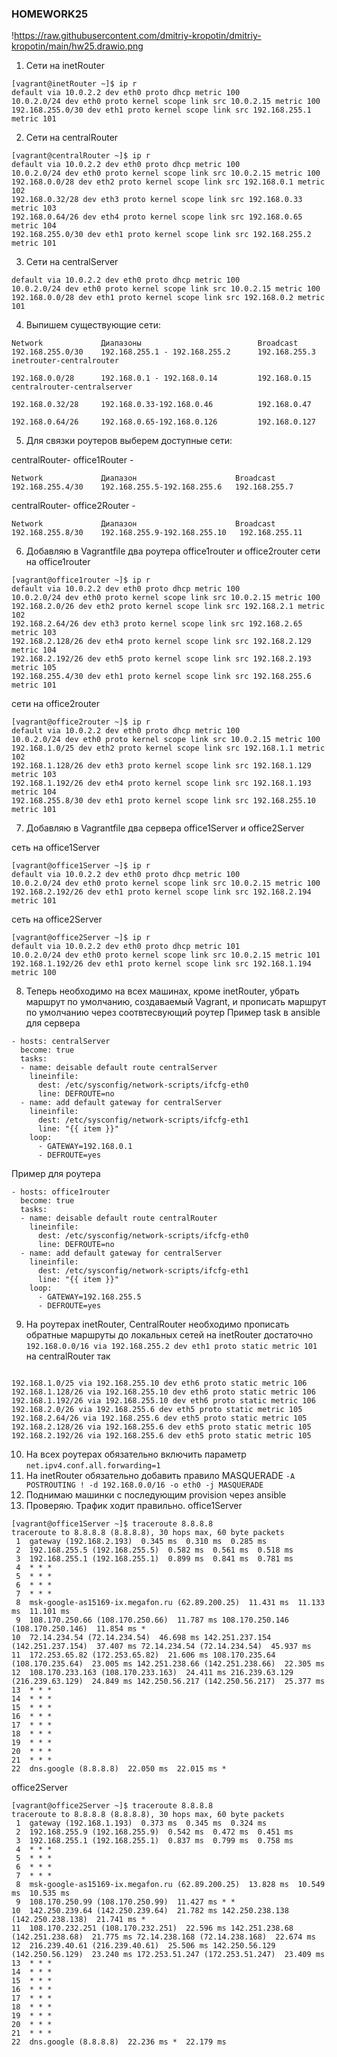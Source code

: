 ### HOMEWORK25 ###

!https://raw.githubusercontent.com/dmitriy-kropotin/dmitriy-kropotin/main/hw25.drawio.png

1. Сети на inetRouter
```
[vagrant@inetRouter ~]$ ip r
default via 10.0.2.2 dev eth0 proto dhcp metric 100
10.0.2.0/24 dev eth0 proto kernel scope link src 10.0.2.15 metric 100
192.168.255.0/30 dev eth1 proto kernel scope link src 192.168.255.1 metric 101
```

2. Сети на centralRouter
```
[vagrant@centralRouter ~]$ ip r
default via 10.0.2.2 dev eth0 proto dhcp metric 100
10.0.2.0/24 dev eth0 proto kernel scope link src 10.0.2.15 metric 100
192.168.0.0/28 dev eth2 proto kernel scope link src 192.168.0.1 metric 102
192.168.0.32/28 dev eth3 proto kernel scope link src 192.168.0.33 metric 103
192.168.0.64/26 dev eth4 proto kernel scope link src 192.168.0.65 metric 104
192.168.255.0/30 dev eth1 proto kernel scope link src 192.168.255.2 metric 101
```

3. Сети на centralServer

```
default via 10.0.2.2 dev eth0 proto dhcp metric 100
10.0.2.0/24 dev eth0 proto kernel scope link src 10.0.2.15 metric 100
192.168.0.0/28 dev eth1 proto kernel scope link src 192.168.0.2 metric 101
```

4. Выпишем существующие сети: 

```
Network             Диапазоны                          Broadcast     
192.168.255.0/30    192.168.255.1 - 192.168.255.2      192.168.255.3 inetrouter-centralrouter

192.168.0.0/28      192.168.0.1 - 192.168.0.14         192.168.0.15 centralrouter-centralserver

192.168.0.32/28     192.168.0.33-192.168.0.46          192.168.0.47    

192.168.0.64/26     192.168.0.65-192.168.0.126         192.168.0.127
```

5. Для связки роутеров выберем доступные сети:

centralRouter- office1Router -
```
Network             Диапазон                      Broadcast
192.168.255.4/30    192.168.255.5-192.168.255.6   192.168.255.7

```
centralRouter- office2Router -
```
Network             Диапазон                      Broadcast
192.168.255.8/30    192.168.255.9-192.168.255.10   192.168.255.11

```

6. Добавляю в Vagrantfile два роутера office1router и office2router
сети на office1router

```
[vagrant@office1router ~]$ ip r
default via 10.0.2.2 dev eth0 proto dhcp metric 100
10.0.2.0/24 dev eth0 proto kernel scope link src 10.0.2.15 metric 100
192.168.2.0/26 dev eth2 proto kernel scope link src 192.168.2.1 metric 102
192.168.2.64/26 dev eth3 proto kernel scope link src 192.168.2.65 metric 103
192.168.2.128/26 dev eth4 proto kernel scope link src 192.168.2.129 metric 104
192.168.2.192/26 dev eth5 proto kernel scope link src 192.168.2.193 metric 105
192.168.255.4/30 dev eth1 proto kernel scope link src 192.168.255.6 metric 101
```

сети на office2router

```
[vagrant@office2router ~]$ ip r
default via 10.0.2.2 dev eth0 proto dhcp metric 100
10.0.2.0/24 dev eth0 proto kernel scope link src 10.0.2.15 metric 100
192.168.1.0/25 dev eth2 proto kernel scope link src 192.168.1.1 metric 102
192.168.1.128/26 dev eth3 proto kernel scope link src 192.168.1.129 metric 103
192.168.1.192/26 dev eth4 proto kernel scope link src 192.168.1.193 metric 104
192.168.255.8/30 dev eth1 proto kernel scope link src 192.168.255.10 metric 101
```

7. Добавляю в Vagrantfile два сервера office1Server и office2Server

сеть на office1Server

```
[vagrant@office1Server ~]$ ip r
default via 10.0.2.2 dev eth0 proto dhcp metric 100
10.0.2.0/24 dev eth0 proto kernel scope link src 10.0.2.15 metric 100
192.168.2.192/26 dev eth1 proto kernel scope link src 192.168.2.194 metric 101
```

сеть на office2Server

```
[vagrant@office2Server ~]$ ip r
default via 10.0.2.2 dev eth0 proto dhcp metric 101
10.0.2.0/24 dev eth0 proto kernel scope link src 10.0.2.15 metric 101
192.168.1.192/26 dev eth1 proto kernel scope link src 192.168.1.194 metric 100
```
8. Теперь необходимо на всех машинах, кроме inetRouter, убрать маршрут по умолчанию, создаваемый Vagrant, и прописать маршрут по умолчанию через соотвтесвующий роутер
Пример task в  ansible для сервера

```
- hosts: centralServer
  become: true
  tasks:
  - name: deisable default route centralServer
    lineinfile:
      dest: /etc/sysconfig/network-scripts/ifcfg-eth0
      line: DEFROUTE=no
  - name: add default gateway for centralServer
    lineinfile:
      dest: /etc/sysconfig/network-scripts/ifcfg-eth1
      line: "{{ item }}" 
    loop:
      - GATEWAY=192.168.0.1
      - DEFROUTE=yes 
```

Пример для роутера

```
- hosts: office1router 
  become: true
  tasks:
  - name: deisable default route centralRouter
    lineinfile:
      dest: /etc/sysconfig/network-scripts/ifcfg-eth0
      line: DEFROUTE=no
  - name: add default gateway for centralServer
    lineinfile:
      dest: /etc/sysconfig/network-scripts/ifcfg-eth1
      line: "{{ item }}" 
    loop:
      - GATEWAY=192.168.255.5
      - DEFROUTE=yes
```

9. На роутерах inetRouter, CentralRouter необходимо прописать обратные маршруты до локальных сетей
на inetRouter достаточно `192.168.0.0/16 via 192.168.255.2 dev eth1 proto static metric 101`
на centralRouter так
```

192.168.1.0/25 via 192.168.255.10 dev eth6 proto static metric 106
192.168.1.128/26 via 192.168.255.10 dev eth6 proto static metric 106
192.168.1.192/26 via 192.168.255.10 dev eth6 proto static metric 106
192.168.2.0/26 via 192.168.255.6 dev eth5 proto static metric 105
192.168.2.64/26 via 192.168.255.6 dev eth5 proto static metric 105
192.168.2.128/26 via 192.168.255.6 dev eth5 proto static metric 105
192.168.2.192/26 via 192.168.255.6 dev eth5 proto static metric 105

```

10. На всех роутерах обязательно включить параметр `net.ipv4.conf.all.forwarding=1`
11. На inetRouter обязательно добавить правило MASQUERADE `-A POSTROUTING ! -d 192.168.0.0/16 -o eth0 -j MASQUERADE`
12. Поднимаю машинки с последующим provision через ansible 
13. Проверяю. Трафик ходит правильно. 
office1Server
```
[vagrant@office1Server ~]$ traceroute 8.8.8.8
traceroute to 8.8.8.8 (8.8.8.8), 30 hops max, 60 byte packets
 1  gateway (192.168.2.193)  0.345 ms  0.310 ms  0.285 ms
 2  192.168.255.5 (192.168.255.5)  0.582 ms  0.561 ms  0.518 ms
 3  192.168.255.1 (192.168.255.1)  0.899 ms  0.841 ms  0.781 ms
 4  * * *
 5  * * *
 6  * * *
 7  * * *
 8  msk-google-as15169-ix.megafon.ru (62.89.200.25)  11.431 ms  11.133 ms  11.101 ms
 9  108.170.250.66 (108.170.250.66)  11.787 ms 108.170.250.146 (108.170.250.146)  11.854 ms *
10  72.14.234.54 (72.14.234.54)  46.698 ms 142.251.237.154 (142.251.237.154)  37.407 ms 72.14.234.54 (72.14.234.54)  45.937 ms
11  172.253.65.82 (172.253.65.82)  21.606 ms 108.170.235.64 (108.170.235.64)  23.005 ms 142.251.238.66 (142.251.238.66)  22.305 ms
12  108.170.233.163 (108.170.233.163)  24.411 ms 216.239.63.129 (216.239.63.129)  24.849 ms 142.250.56.217 (142.250.56.217)  25.377 ms
13  * * *
14  * * *
15  * * *
16  * * *
17  * * *
18  * * *
19  * * *
20  * * *
21  * * *
22  dns.google (8.8.8.8)  22.050 ms  22.015 ms *

```
office2Server
```
[vagrant@office2Server ~]$ traceroute 8.8.8.8
traceroute to 8.8.8.8 (8.8.8.8), 30 hops max, 60 byte packets
 1  gateway (192.168.1.193)  0.373 ms  0.345 ms  0.324 ms
 2  192.168.255.9 (192.168.255.9)  0.542 ms  0.472 ms  0.451 ms
 3  192.168.255.1 (192.168.255.1)  0.837 ms  0.799 ms  0.758 ms
 4  * * *
 5  * * *
 6  * * *
 7  * * *
 8  msk-google-as15169-ix.megafon.ru (62.89.200.25)  13.828 ms  10.549 ms  10.535 ms
 9  108.170.250.99 (108.170.250.99)  11.427 ms * *
10  142.250.239.64 (142.250.239.64)  21.782 ms 142.250.238.138 (142.250.238.138)  21.741 ms *
11  108.170.232.251 (108.170.232.251)  22.596 ms 142.251.238.68 (142.251.238.68)  21.775 ms 72.14.238.168 (72.14.238.168)  22.674 ms
12  216.239.40.61 (216.239.40.61)  25.506 ms 142.250.56.129 (142.250.56.129)  23.240 ms 172.253.51.247 (172.253.51.247)  23.409 ms
13  * * *
14  * * *
15  * * *
16  * * *
17  * * *
18  * * *
19  * * *
20  * * *
21  * * *
22  dns.google (8.8.8.8)  22.236 ms *  22.179 ms
```
